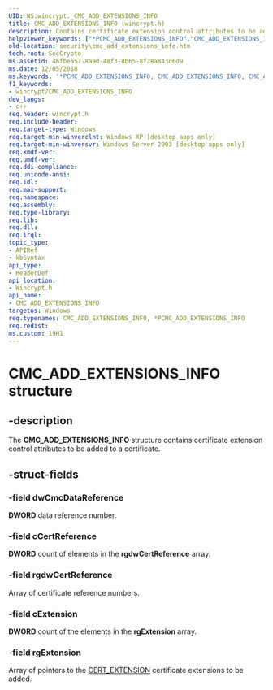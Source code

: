 ```yaml
---
UID: NS:wincrypt._CMC_ADD_EXTENSIONS_INFO
title: CMC_ADD_EXTENSIONS_INFO (wincrypt.h)
description: Contains certificate extension control attributes to be added to a certificate.helpviewer_keywords: ["*PCMC_ADD_EXTENSIONS_INFO","CMC_ADD_EXTENSIONS_INFO","CMC_ADD_EXTENSIONS_INFO structure [Security]","PCMC_ADD_EXTENSIONS_INFO","PCMC_ADD_EXTENSIONS_INFO structure pointer [Security]","_crypto2_cmc_add_extensions_info","security.cmc_add_extensions_info","wincrypt/CMC_ADD_EXTENSIONS_INFO","wincrypt/PCMC_ADD_EXTENSIONS_INFO"]
old-location: security\cmc_add_extensions_info.htm
tech.root: SecCrypto
ms.assetid: 46fbea57-8a9d-48f3-8b65-8f28a843d6d9
ms.date: 12/05/2018
ms.keywords: '*PCMC_ADD_EXTENSIONS_INFO, CMC_ADD_EXTENSIONS_INFO, CMC_ADD_EXTENSIONS_INFO structure [Security], PCMC_ADD_EXTENSIONS_INFO, PCMC_ADD_EXTENSIONS_INFO structure pointer [Security], _crypto2_cmc_add_extensions_info, security.cmc_add_extensions_info, wincrypt/CMC_ADD_EXTENSIONS_INFO, wincrypt/PCMC_ADD_EXTENSIONS_INFO'
f1_keywords:
- wincrypt/CMC_ADD_EXTENSIONS_INFO
dev_langs:
- c++
req.header: wincrypt.h
req.include-header: 
req.target-type: Windows
req.target-min-winverclnt: Windows XP [desktop apps only]
req.target-min-winversvr: Windows Server 2003 [desktop apps only]
req.kmdf-ver: 
req.umdf-ver: 
req.ddi-compliance: 
req.unicode-ansi: 
req.idl: 
req.max-support: 
req.namespace: 
req.assembly: 
req.type-library: 
req.lib: 
req.dll: 
req.irql: 
topic_type:
- APIRef
- kbSyntax
api_type:
- HeaderDef
api_location:
- Wincrypt.h
api_name:
- CMC_ADD_EXTENSIONS_INFO
targetos: Windows
req.typenames: CMC_ADD_EXTENSIONS_INFO, *PCMC_ADD_EXTENSIONS_INFO
req.redist: 
ms.custom: 19H1
---
```


# CMC_ADD_EXTENSIONS_INFO structure


## -description


The <b>CMC_ADD_EXTENSIONS_INFO</b> structure contains certificate extension control attributes to be added to a certificate.


## -struct-fields




### -field dwCmcDataReference

<b>DWORD</b> data reference number.


### -field cCertReference

<b>DWORD</b> count of elements in the <b>rgdwCertReference</b> array.


### -field rgdwCertReference

Array of certificate reference numbers.


### -field cExtension

<b>DWORD</b> count of the elements in the <b>rgExtension</b> array.


### -field rgExtension

Array of pointers to the 
<a href="https://docs.microsoft.com/windows/desktop/api/wincrypt/ns-wincrypt-cert_extension">CERT_EXTENSION</a> certificate extensions to be added.

